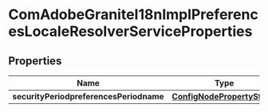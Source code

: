 
# ComAdobeGraniteI18nImplPreferencesLocaleResolverServiceProperties

## Properties
Name | Type | Description | Notes
------------ | ------------- | ------------- | -------------
**securityPeriodpreferencesPeriodname** | [**ConfigNodePropertyString**](ConfigNodePropertyString.md) |  |  [optional]



